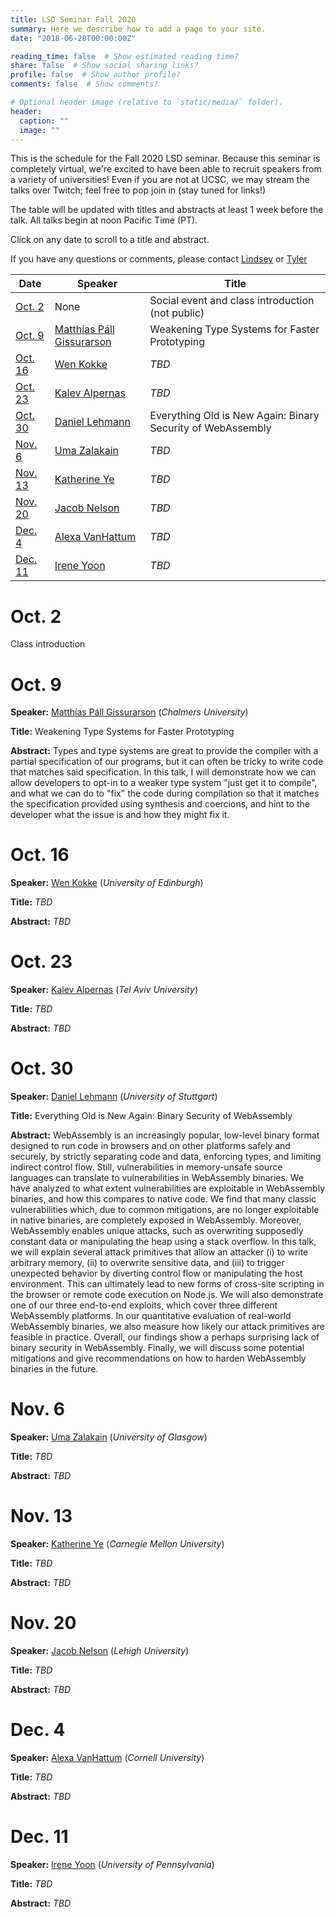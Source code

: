 ```yaml
---
title: LSD Seminar Fall 2020
summary: Here we describe how to add a page to your site.
date: "2018-06-28T00:00:00Z"

reading_time: false  # Show estimated reading time?
share: false  # Show social sharing links?
profile: false  # Show author profile?
comments: false  # Show comments?

# Optional header image (relative to `static/media/` folder).
header:
  caption: ""
  image: ""
---
```


This is the schedule for the Fall 2020 LSD seminar. Because this seminar is completely virtual, we're excited to have been able to recruit speakers from a variety of universities! Even if you are not at UCSC, we may stream the talks over Twitch; feel free to pop join in (stay tuned for links!)

The table will be updated with titles and abstracts at least 1 week before the talk. All talks begin at noon Pacific Time (PT).

Click on any date to scroll to a title and abstract.

If you have any questions or comments, please contact [Lindsey](https://users.soe.ucsc.edu/~lkuper/) or [Tyler](https://users.soe.ucsc.edu/~tsorensen/)

| Date                | Speaker             | Title |
|-------              |---------    |-------|
|[Oct. 2](#oct-2)     | None   | Social event and class introduction (not public)|
|[Oct. 9](#oct-9)     | [Matthías Páll Gissurarson](https://mpg.is/)       | Weakening Type Systems for Faster Prototyping |
|[Oct. 16](#oct-16)   | [Wen Kokke](https://wen.works/)       | _TBD_|
|[Oct. 23](#oct-23)   | [Kalev Alpernas](https://kalevalp.github.io/)       | _TBD_|
|[Oct. 30](#oct-30)   | [Daniel Lehmann](http://software-lab.org/people/Daniel_Lehmann.html)       | Everything Old is New Again: Binary Security of WebAssembly|
|[Nov. 6](#nov-6)     | [Uma Zalakain](https://umazalakain.info/)       | _TBD_|
|[Nov. 13](#nov-13)   | [Katherine Ye](https://www.cs.cmu.edu/~kqy/)       | _TBD_|
|[Nov. 20](#nov-20)   | [Jacob Nelson](https://sites.google.com/lehigh.edu/jacobnelson/home)       | _TBD_|
|[Dec. 4](#dec-4)     | [Alexa VanHattum](https://www.cs.cornell.edu/~avh/)       | _TBD_|
|[Dec. 11](#dec-11)   | [Irene Yoon](https://www.cis.upenn.edu/~euisuny/)       | _TBD_|

# Oct. 2

Class introduction 

# Oct. 9

**Speaker:**  [Matthías Páll Gissurarson](https://mpg.is/) (_Chalmers University_)

**Title:** Weakening Type Systems for Faster Prototyping 

**Abstract:** Types and type systems are great to provide the compiler with a partial specification of our programs, but it can often be tricky to write code that matches said specification. In this talk, I will demonstrate how we can allow developers to opt-in to a weaker type system "just get it to compile", and what we can do to "fix" the code during compilation so that it matches the specification provided using synthesis and coercions, and hint to the developer what the issue is and how they might fix it. 

# Oct. 16

**Speaker:** [Wen Kokke](https://wen.works/) (_University of Edinburgh_)

**Title:** _TBD_

**Abstract:** _TBD_

# Oct. 23

**Speaker:** [Kalev Alpernas](https://kalevalp.github.io/) (_Tel Aviv University_)

**Title:** _TBD_

**Abstract:** _TBD_

# Oct. 30

**Speaker:** [Daniel Lehmann](http://software-lab.org/people/Daniel_Lehmann.html) (_University of Stuttgart_)

**Title:** Everything Old is New Again: Binary Security of WebAssembly

**Abstract:** WebAssembly is an increasingly popular, low-level binary format designed
to run code in browsers and on other platforms safely and securely, by
strictly separating code and data, enforcing types, and limiting
indirect control flow. Still, vulnerabilities in memory-unsafe source
languages can translate to vulnerabilities in WebAssembly binaries. We
have analyzed to what extent vulnerabilities are exploitable in
WebAssembly binaries, and how this compares to native code. We find that
many classic vulnerabilities which, due to common mitigations, are no
longer exploitable in native binaries, are completely exposed in
WebAssembly. Moreover, WebAssembly enables unique attacks, such as
overwriting supposedly constant data or manipulating the heap using a
stack overflow. In this talk, we will explain several attack primitives
that allow an attacker (i) to write arbitrary memory, (ii) to overwrite
sensitive data, and (iii) to trigger unexpected behavior by diverting
control flow or manipulating the host environment. This can ultimately
lead to new forms of cross-site scripting in the browser or remote code
execution on Node.js. We will also demonstrate one of our three
end-to-end exploits, which cover three different WebAssembly platforms.
In our quantitative evaluation of real-world WebAssembly binaries, we
also measure how likely our attack primitives are feasible in practice.
Overall, our findings show a perhaps surprising lack of binary security
in WebAssembly. Finally, we will discuss some potential mitigations and
give recommendations on how to harden WebAssembly binaries in the future.

# Nov. 6

**Speaker:** [Uma Zalakain](https://umazalakain.info/) (_University of Glasgow_)

**Title:** _TBD_

**Abstract:** _TBD_

# Nov. 13

**Speaker:** [Katherine Ye](https://www.cs.cmu.edu/~kqy/) (_Carnegie Mellon University_)

**Title:** _TBD_

**Abstract:** _TBD_

# Nov. 20

**Speaker:** [Jacob Nelson](https://sites.google.com/lehigh.edu/jacobnelson/home) (_Lehigh University_)

**Title:** _TBD_

**Abstract:** _TBD_

# Dec. 4

**Speaker:** [Alexa VanHattum](https://www.cs.cornell.edu/~avh/) (_Cornell University_)

**Title:** _TBD_

**Abstract:** _TBD_

# Dec. 11

**Speaker:** [Irene Yoon](https://www.cis.upenn.edu/~euisuny/) (_University of Pennsylvania_)

**Title:** _TBD_

**Abstract:** _TBD_
